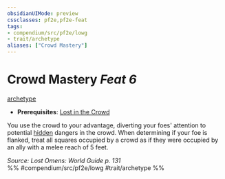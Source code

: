 ```yaml
---
obsidianUIMode: preview
cssclasses: pf2e,pf2e-feat
tags:
- compendium/src/pf2e/lowg
- trait/archetype
aliases: ["Crowd Mastery"]
---
```

# Crowd Mastery  *Feat 6*  
[archetype](rules/traits/archetype.md "Archetype Feat Trait")  

- **Prerequisites**: [Lost in the Crowd](compendium/feats/lost-in-the-crowd-lowg.md)

You use the crowd to your advantage, diverting your foes' attention to potential [hidden](rules/conditions.md#Hidden) dangers in the crowd. When determining if your foe is flanked, treat all squares occupied by a crowd as if they were occupied by an ally with a melee reach of 5 feet.

*Source: Lost Omens: World Guide p. 131*  
%% #compendium/src/pf2e/lowg #trait/archetype %%